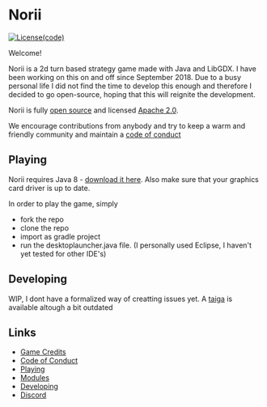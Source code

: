 # Norii

[![License(code)](https://img.shields.io/badge/license(code)-Apache%202.0-blue.svg)](http://www.apache.org/licenses/LICENSE-2.0)


Welcome!

Norii is a 2d turn based strategy game made with Java and LibGDX. I have been working on this on and off since September 2018. Due to a busy personal life I did not find the time to develop this enough and therefore I decided to go open-source, hoping that this will reignite the development.


Norii is fully [open source](https://github.com/jeltedeproft/Norii) and licensed [Apache 2.0](http://www.apache.org/licenses/LICENSE-2.0.html).

We encourage contributions from anybody and try to keep a warm and friendly community and maintain a [code of conduct](https://github.com/jeltedeproft/Norii/CODE_OF_CONDUCT.md)


## Playing

Norii requires Java 8 - [download it here](https://www.java.com/en/download/). Also make sure that your graphics card driver is up to date.

In order to play the game, simply 

- fork the repo
- clone the repo 
- import as gradle project
- run the desktoplauncher.java file. (I personally used Eclipse, I haven't yet tested for other IDE's)


## Developing

WIP, I dont have a formalized way of creatting issues yet.
A [taiga](https://tree.taiga.io/project/jeltedeproft-nori/timeline) is available altough a bit outdated


## Links

* [Game Credits](docs/Credits.md)
* [Code of Conduct](docs/CODE_OF_CONDUCT.md)
* [Playing](docs/Playing.md)
* [Modules](docs/Modules.md)
* [Developing](https://github.com/jeltedeproft/Norii/wiki)
* [Discord](https://discord.gg/JadzgDH)
